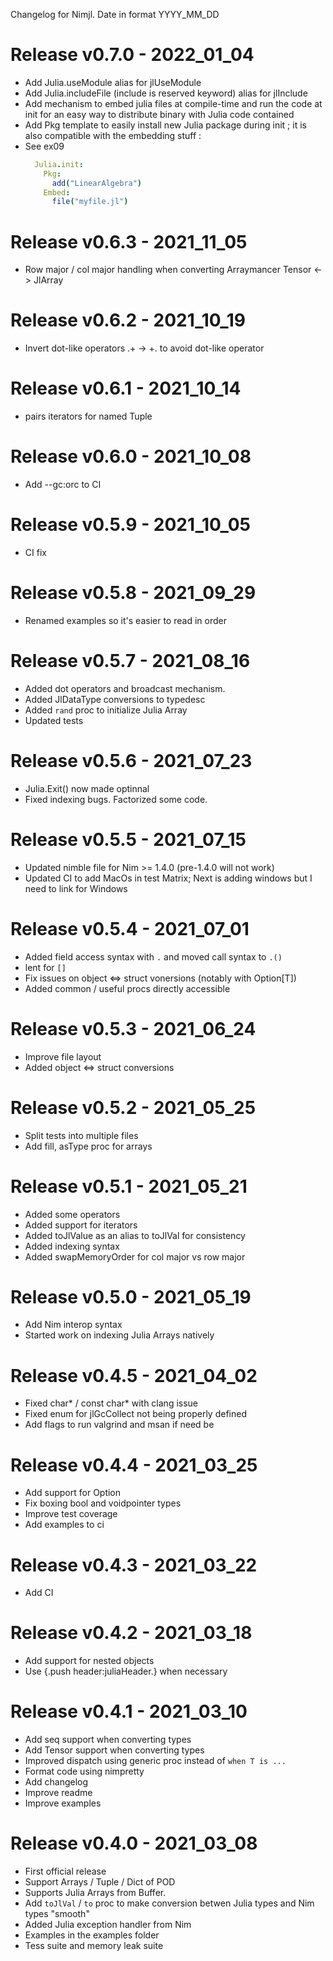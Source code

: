 Changelog for Nimjl. Date in format YYYY_MM_DD

Release v0.7.0 - 2022_01_04
===========================
* Add Julia.useModule alias for jlUseModule
* Add Julia.includeFile (include is reserved keyword) alias for jlInclude 
* Add mechanism to embed julia files at compile-time and run the code at init for an easy way to distribute binary with Julia code contained
* Add Pkg template to easily install new Julia package during init ; it is also compatible with the embedding stuff :
* See ex09
  ```nim
    Julia.init: 
      Pkg: 
        add("LinearAlgebra")
      Embed: 
        file("myfile.jl")
  ```

Release v0.6.3 - 2021_11_05
===========================
* Row major / col major handling when converting Arraymancer Tensor <-> JlArray

Release v0.6.2 - 2021_10_19
===========================
* Invert dot-like operators .+ -> +. to avoid dot-like operator

Release v0.6.1 - 2021_10_14
===========================
* pairs iterators for named Tuple

Release v0.6.0 - 2021_10_08
===========================
* Add --gc:orc to CI 

Release v0.5.9 - 2021_10_05
===========================
* CI fix

Release v0.5.8 - 2021_09_29
===========================
* Renamed examples so it's easier to read in order

Release v0.5.7 - 2021_08_16
===========================
* Added dot operators and broadcast mechanism.
* Added JlDataType conversions to typedesc
* Added ``rand`` proc to initialize Julia Array
* Updated tests

Release v0.5.6 - 2021_07_23
===========================
* Julia.Exit() now made optinnal
* Fixed indexing bugs. Factorized some code.

Release v0.5.5 - 2021_07_15
===========================
* Updated nimble file for Nim >= 1.4.0 (pre-1.4.0 will not work)
* Updated CI to add MacOs in test Matrix; Next is adding windows but I need to link for Windows

Release v0.5.4 - 2021_07_01
===========================
* Added field access syntax with `.` and moved call syntax to `.()`
* lent for `[]`
* Fix issues on object <=> struct vonersions (notably with Option[T])
* Added common / useful procs directly accessible

Release v0.5.3 - 2021_06_24
===========================
* Improve file layout
* Added object <=> struct conversions

Release v0.5.2 - 2021_05_25
===========================
* Split tests into multiple files
* Add fill, asType proc for arrays

Release v0.5.1 - 2021_05_21
===========================
* Added some operators
* Added support for iterators
* Added toJlValue as an alias to toJlVal for consistency
* Added indexing syntax
* Added swapMemoryOrder for col major vs row major

Release v0.5.0 - 2021_05_19
===========================
* Add Nim interop syntax
* Started work on indexing Julia Arrays natively

Release v0.4.5 - 2021_04_02
===========================
* Fixed char* / const char* with clang issue
* Fixed enum for jlGcCollect not being properly defined
* Add flags to run valgrind and msan if need be

Release v0.4.4 - 2021_03_25
===========================
* Add support for Option
* Fix boxing bool and voidpointer types
* Improve test coverage
* Add examples to ci

Release v0.4.3 - 2021_03_22
===========================
* Add CI

Release v0.4.2 - 2021_03_18
===========================
* Add support for nested objects
* Use {.push header:juliaHeader.} when necessary

Release v0.4.1 - 2021_03_10
===========================
* Add seq support when converting types
* Add Tensor support when converting types
* Improved dispatch using generic proc instead of ``when T is ...``
* Format code using nimpretty
* Add changelog
* Improve readme
* Improve examples

Release v0.4.0 - 2021_03_08
===========================
* First official release
* Support Arrays / Tuple / Dict of POD
* Supports Julia Arrays from Buffer.
* Add ``toJlVal`` / ``to`` proc to make conversion betwen Julia types and Nim types "smooth"
* Added Julia exception handler from Nim
* Examples in the examples folder
* Tess suite and memory leak suite
